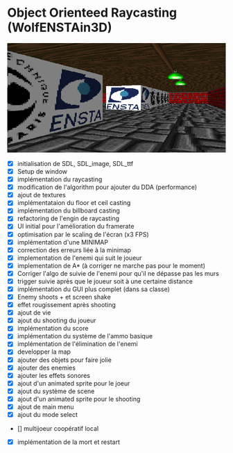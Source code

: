# Object Orienteed Raycasting (WolfENSTAin3D)

![demo](output.png)


- [x] initialisation de SDL, SDL_image, SDL_ttf
- [X] Setup de window
- [x] implémentation du raycasting
- [x] modification de l'algorithm pour ajouter du DDA (performance)
- [x] ajout de textures
- [x] implémentataion du floor et ceil casting
- [x] implémentation du billboard casting
- [x] refactoring de l'engin de raycasting
- [x] UI initial pour l'amélioration du framerate
- [x] optimisation par le scaling de l'écran (x3 FPS)
- [x] implémentation d'une MINIMAP
- [x] correction des erreurs liée à la minimap
- [x] implementation de l'enemi qui suit le joueur
- [x] implementation de A* (à corriger ne marche pas pour le moment)
- [x] Corriger l'algo de suivie de l'enemi pour qu'il ne dépasse pas les murs
- [x] trigger suivie après que le joueur soit à une certaine distance
- [x] implémentation du GUI plus complet (dans sa classe)
- [x] Enemy shoots + et screen shake 
- [x] effet rougissement après shooting
- [x] ajout de vie
- [x] ajout du shooting du joueur
- [x] implémentation du score
- [x] implémentation du système de l'ammo basique
- [x] implémentation de l'élimination de l'enemi
- [x] developper la map 
- [x] ajouter des objets pour faire jolie
- [x] ajouter des enemies
- [x] ajouter les effets sonores
- [x] ajout d'un animated sprite pour le joeur
- [x] ajout du système de scene
- [x] ajout d'un animated sprite pour le shooting
- [x] ajout de main menu
- [x] ajout du mode select
- [] multijoeur coopératif local
- [x] implémentation de la mort et restart


